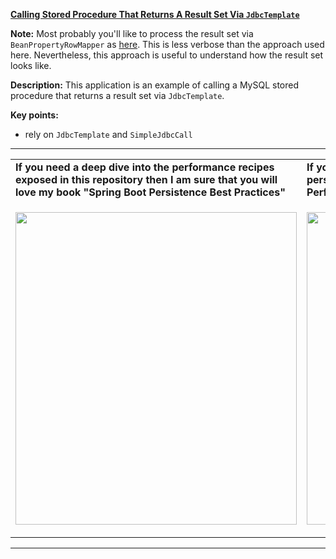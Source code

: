 **[Calling Stored Procedure That Returns A Result Set Via `JdbcTemplate`](https://github.com/AnghelLeonard/Hibernate-SpringBoot/tree/master/HibernateSpringBootCallStoredProcedureJdbcTemplate)**

**Note:** Most probably you'll like to process the result set via `BeanPropertyRowMapper` as [here](https://github.com/AnghelLeonard/Hibernate-SpringBoot/tree/master/HibernateSpringBootCallStoredProcedureJdbcTemplateBeanPropertyRowMapper). This is less verbose than the approach used here. Nevertheless, this approach is useful to understand how the result set looks like.
 
**Description:** This application is an example of calling a MySQL stored procedure that returns a result set via `JdbcTemplate`.
 
**Key points:**
- rely on `JdbcTemplate` and `SimpleJdbcCall`
     
-----------------------------------------------------------------------------------------------------------------------    
<table>
     <tr><td><b>If you need a deep dive into the performance recipes exposed in this repository then I am sure that you will love my book "Spring Boot Persistence Best Practices"</b></td><td><b>If you need a hand of tips and illustrations of 100+ Java persistence performance issues then "Java Persistence Performance Illustrated Guide" is for you.</b></td></tr>
     <tr><td>
<a href="https://www.apress.com/us/book/9781484256251"><p align="left"><img src="https://github.com/AnghelLeonard/Hibernate-SpringBoot/blob/master/Spring%20Boot%20Persistence%20Best%20Practices.jpg" height="500" width="450"/></p></a>
</td><td>
<a href="https://leanpub.com/java-persistence-performance-illustrated-guide"><p align="right"><img src="https://github.com/AnghelLeonard/Hibernate-SpringBoot/blob/master/Java%20Persistence%20Performance%20Illustrated%20Guide.jpg" height="500" width="450"/></p></a>
</td></tr></table>

-----------------------------------------------------------------------------------------------------------------------    

